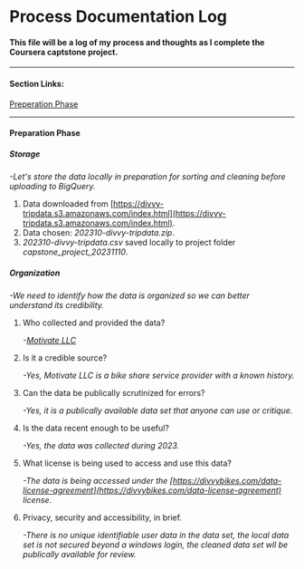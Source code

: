# Process Documentation Log
#### This file will be a log of my process and thoughts as I complete the Coursera captstone project.
---
#### Section Links:
[Preperation Phase](process_documentation.md#preperation-phase)

---
#### Preparation Phase

##### Storage
  *-Let's store the data locally in preparation for sorting and cleaning before uploading to BigQuery.*

  1. Data downloaded from [https://divvy-tripdata.s3.amazonaws.com/index.html](https://divvy-tripdata.s3.amazonaws.com/index.html).
  2. Data chosen: *202310-divvy-tripdata.zip*.
  3. *202310-divvy-tripdata.csv* saved locally to project folder *capstone_project_20231110*.

##### Organization
  *-We need to identify how the data is organized so we can better understand its credibility.*

  1. Who collected and provided the data?

     *-[Motivate LLC](https://en.wikipedia.org/wiki/Motivate_(company))*
  2. Is it a credible source?

     *-Yes, Motivate LLC is a bike share service provider with a known history.*
  3. Can the data be publically scrutinized for errors?
   
     *-Yes, it is a publically available data set that anyone can use or critique.*
  4. Is the data recent enough to be useful?

     *-Yes, the data was collected during 2023.*
  5. What license is being used to access and use this data?

     *-The data is being accessed under the [https://divvybikes.com/data-license-agreement](https://divvybikes.com/data-license-agreement) license.*
  6. Privacy, security and accessibility, in brief.

     *-There is no unique identifiable user data in the data set, the local data set is not secured beyond a windows login, the cleaned data set wll be publically available for review.*
